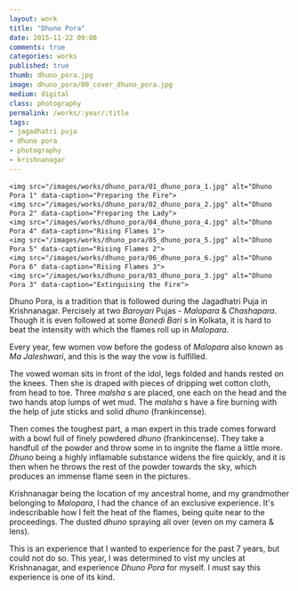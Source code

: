 ```yaml
---
layout: work
title: "Dhuno Pora"
date: 2015-11-22 09:00
comments: true
categories: works
published: true
thumb: dhuno_pora.jpg
image: dhuno_pora/00_cover_dhuno_pora.jpg
medium: digital
class: photography
permalink: /works/:year/:title
tags:
- jagadhatri puja
- dhuno pora
- photography
- krishnanagar
---
```


<p style="display: none;">Dhuno Pora, is a tradition that is followed during the Jagadhatri Puja in Krishnanagar. Percisely at two Baroyari Pujas - Malopara & Chashapara.</p>

<p>
  <div class="fotorama" data-keyboard="true" data-arrows="true" data-click="true" data-swipe="true" data-autoplay="true" data-loop="true">
  
    <img src="/images/works/dhuno_pora/01_dhuno_pora_1.jpg" alt="Dhuno Pora 1" data-caption="Preparing the Fire">
    <img src="/images/works/dhuno_pora/02_dhuno_pora_2.jpg" alt="Dhuno Pora 2" data-caption="Preparing the Lady">
    <img src="/images/works/dhuno_pora/04_dhuno_pora_4.jpg" alt="Dhuno Pora 4" data-caption="Rising Flames 1">
    <img src="/images/works/dhuno_pora/05_dhuno_pora_5.jpg" alt="Dhuno Pora 5" data-caption="Rising Flames 2">
    <img src="/images/works/dhuno_pora/06_dhuno_pora_6.jpg" alt="Dhuno Pora 6" data-caption="Rising Flames 3">
    <img src="/images/works/dhuno_pora/03_dhuno_pora_3.jpg" alt="Dhuno Pora 3" data-caption="Extinguising the Fire">
  
  </div>
</p>

Dhuno Pora, is a tradition that is followed during the Jagadhatri Puja in Krishnanagar. Percisely at two _Baroyari_ Pujas - _Malopara_ & _Chashapara_. Though it is even followed at some _Bonedi Bari_ s in Kolkata, it is hard to beat the intensity with which the flames roll up in _Malopara_.

Every year, few women vow before the godess of _Malopara_ also known as _Ma Jaleshwari_, and this is the way the vow is fulfilled.

The vowed woman sits in front of the idol, legs folded and hands rested on the knees. Then she is draped with pieces of dripping wet cotton cloth, from head to toe. Three _malsha_ s are placed, one each on the head and the two hands atop lumps of wet mud. The _malsha_ s have a fire burning with the help of jute sticks and solid _dhuno_ (frankincense).

Then comes the toughest part, a man expert in this trade comes forward with a bowl full of finely powdered _dhuno_ (frankincense). They take a handfull of the powder and throw some in to ingnite the flame a little more. _Dhuno_ being a highly inflamable substance widens the fire quickly, and it is then when he throws the rest of the powder towards the sky, which produces an immense flame seen in the pictures.

Krishnanagar being the location of my ancestral home, and my grandmother belonging to _Malopara_, I had the chance of an exclusive experience. It's indescribable how I felt the heat of the flames, being quite near to the proceedings. The dusted _dhuno_ spraying all over (even on my camera & lens).

This is an experience that I wanted to experience for the past 7 years, but could not do so. This year, I was determined to vist my uncles at Krishnanagar, and experience _Dhuno Pora_ for myself. I must say this experience is one of its kind. 